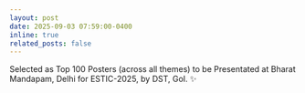 ```yaml
---
layout: post
date: 2025-09-03 07:59:00-0400
inline: true
related_posts: false
---
```


Selected as Top 100 Posters (across all themes) to be Presentated at Bharat Mandapam, Delhi for ESTIC-2025, by DST, GoI. :sparkles:
